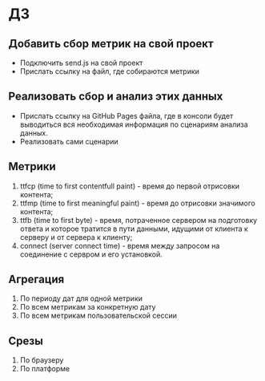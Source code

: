 # ДЗ

## Добавить сбор метрик на свой проект
- Подключить send.js на свой проект
- Прислать ссылку на файл, где собираются метрики

## Реализовать сбор и анализ этих данных
- Прислать ссылку на GitHub Pages файла, где в консоли будет выводиться вся необходимая информация по сценариям анализа данных.
- Реализовать сами сценарии


## Метрики
1) ttfcp (time to first contentfull paint) - время до первой отрисовки контента;
2) ttfmp (time to first meaningful paint) - время до отрисовки значимого контента;
3) ttfb (time to first byte) - время, потраченное сервером на подготовку ответа и которое тратится в пути данными, идущими от клиента к серверу и от сервера к клиенту;
4) connect (server connect time) - время между запросом на соединение с сервром и его установкой.

## Агрегация
1) По периоду дат для одной метрики
2) По всем метрикам за конкретную дату
3) По всем метрикам пользовательской сессии

## Срезы
1) По браузеру
2) По платформе
